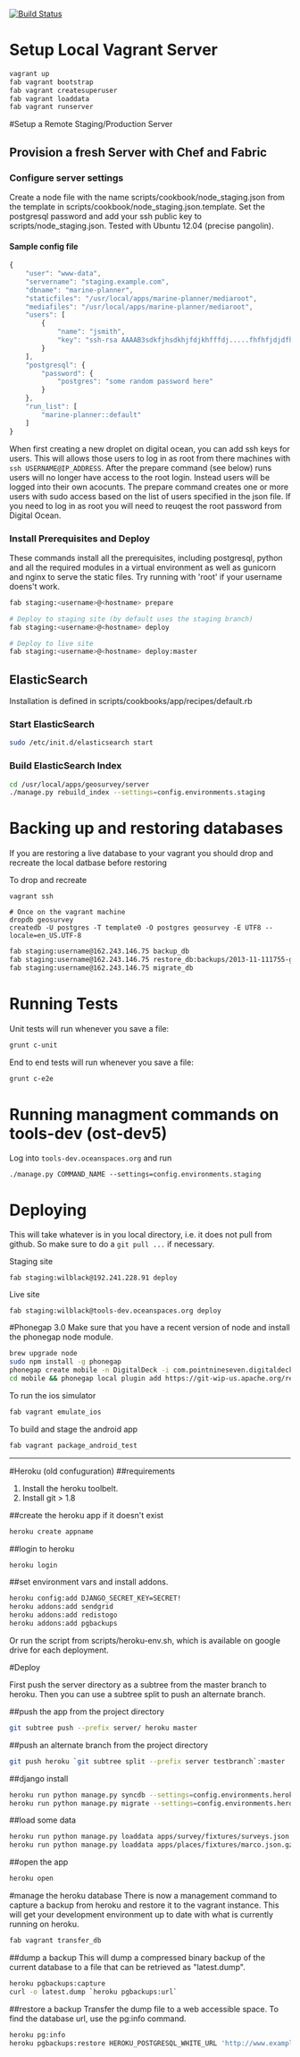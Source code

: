 [![Build Status](https://travis-ci.org/Ecotrust/geosurvey.png?branch=master)](https://travis-ci.org/Ecotrust/geosurvey)


# Setup Local Vagrant Server
```bash
vagrant up
fab vagrant bootstrap
fab vagrant createsuperuser
fab vagrant loaddata
fab vagrant runserver
```

#Setup a Remote Staging/Production Server
## Provision a fresh Server with Chef and Fabric
### Configure server settings
Create a node file with the name scripts/cookbook/node_staging.json from the template in scripts/cookbook/node_staging.json.template.  Set the postgresql password and add your ssh public key to scripts/node_staging.json.  Tested with Ubuntu 12.04 (precise pangolin).

#### Sample config file
```javascript
{
    "user": "www-data",
    "servername": "staging.example.com",
    "dbname": "marine-planner",
    "staticfiles": "/usr/local/apps/marine-planner/mediaroot",
    "mediafiles": "/usr/local/apps/marine-planner/mediaroot",
    "users": [
        {
            "name": "jsmith",
            "key": "ssh-rsa AAAAB3sdkfjhsdkhjfdjkhfffdj.....fhfhfjdjdfhQ== jsmith@machine.local"
        }
    ],
    "postgresql": {
        "password": {
            "postgres": "some random password here"
        }
    },
    "run_list": [
        "marine-planner::default"
    ]
}
```
When first creating a new droplet on digital ocean, you can add ssh keys for users. This will
allows those users to log in as root from there machines with `ssh USERNAME@IP_ADDRESS`.  After the prepare command (see below) runs users will no longer have access to the root login. Instead users will be logged into their own acocunts.  The prepare command creates one or more users with sudo access based on the list of users specified in the json file. If you need to log in as root you will need to reuqest the root password from Digital Ocean. 

### Install Prerequisites and Deploy
These commands install all the prerequisites, including postgresql, python and all the required modules in a virtual environment as well as gunicorn and nginx to serve the static files. Try running with 'root' if your username doens't work.
```bash
fab staging:<username>@<hostname> prepare

# Deploy to staging site (by default uses the staging branch)
fab staging:<username>@<hostname> deploy

# Deploy to live site
fab staging:<username>@<hostname> deploy:master


```
## ElasticSearch
Installation is defined in scripts/cookbooks/app/recipes/default.rb

### Start ElasticSearch
```bash
sudo /etc/init.d/elasticsearch start
```
### Build ElasticSearch Index
```bash
cd /usr/local/apps/geosurvey/server
./manage.py rebuild_index --settings=config.environments.staging
```



# Backing up and restoring databases

If you are restoring a live database to your vagrant you should drop and recreate the local datbase before restoring

To drop and recreate
```
vagrant ssh

# Once on the vagrant machine
dropdb geosurvey 
createdb -U postgres -T template0 -O postgres geosurvey -E UTF8 --locale=en_US.UTF-8
```


```bash
fab staging:username@162.243.146.75 backup_db
fab staging:username@162.243.146.75 restore_db:backups/2013-11-111755-geosurvey.dump
fab staging:username@162.243.146.75 migrate_db
```

# Running Tests

Unit tests will run whenever you save a file:

```bash
grunt c-unit
```

End to end tests will run whenever you save a file:


```bash
grunt c-e2e
```


# Running managment commands on tools-dev (ost-dev5)
Log into `tools-dev.oceanspaces.org` and run

```
./manage.py COMMAND_NAME --settings=config.environments.staging
```


# Deploying
This will take whatever is in you local directory, i.e. it does not pull from github. So make sure to do a `git pull ...` if necessary.

Staging site
```
fab staging:wilblack@192.241.228.91 deploy
```

Live site
```
fab staging:wilblack@tools-dev.oceanspaces.org deploy
```


#Phonegap 3.0
Make sure that you have a recent version of node and install the phonegap node module.
```bash
brew upgrade node
sudo npm install -g phonegap
phonegap create mobile -n DigitalDeck -i com.pointnineseven.digitaldeck
cd mobile && phonegap local plugin add https://git-wip-us.apache.org/repos/asf/cordova-plugin-console.git
```

To run the ios simulator
```bash
fab vagrant emulate_ios
```

To build and stage the android app
```bash
fab vagrant package_android_test
```




----

#Heroku (old confuguration)
##requirements
1. Install the heroku toolbelt.
2. Install git > 1.8

##create the heroku app if it doesn't exist
```bash
heroku create appname
```

##login to heroku
```bash
heroku login
```

##set environment vars and install addons.
```bash
heroku config:add DJANGO_SECRET_KEY=SECRET!
heroku addons:add sendgrid
heroku addons:add redistogo
heroku addons:add pgbackups

```

Or run the script from scripts/heroku-env.sh, which is available on google drive for each deployment.

#Deploy

First push the server directory as a subtree from the master branch to heroku.  Then you can use a subtree split to push an alternate branch.

##push the app from the project directory
```bash
git subtree push --prefix server/ heroku master
```

##push an alternate branch from the project directory
```bash
git push heroku `git subtree split --prefix server testbranch`:master
```

##django install
```bash
heroku run python manage.py syncdb --settings=config.environments.heroku
heroku run python manage.py migrate --settings=config.environments.heroku
```

##load some data
```bash
heroku run python manage.py loaddata apps/survey/fixtures/surveys.json --settings=config.environments.heroku
heroku run python manage.py loaddata apps/places/fixtures/marco.json.gz --settings=config.environments.heroku
```

##open the app
```bash
heroku open
```

#manage the heroku database
There is now a management command to capture a backup from heroku and restore it to the vagrant instance.  This will get your development environment up to date with what is currently running on heroku.
```bash
fab vagrant transfer_db
```

##dump a backup
This will dump a compressed binary backup of the current database to a file that can be retrieved as "latest.dump".
```bash
heroku pgbackups:capture
curl -o latest.dump `heroku pgbackups:url`
```

##restore a backup
Transfer the dump file to a web accessible space.  To find the database url, use the pg:info command.
```bash
heroku pg:info
heroku pgbackups:restore HEROKU_POSTGRESQL_WHITE_URL 'http://www.example.org/latest.dump'
```
